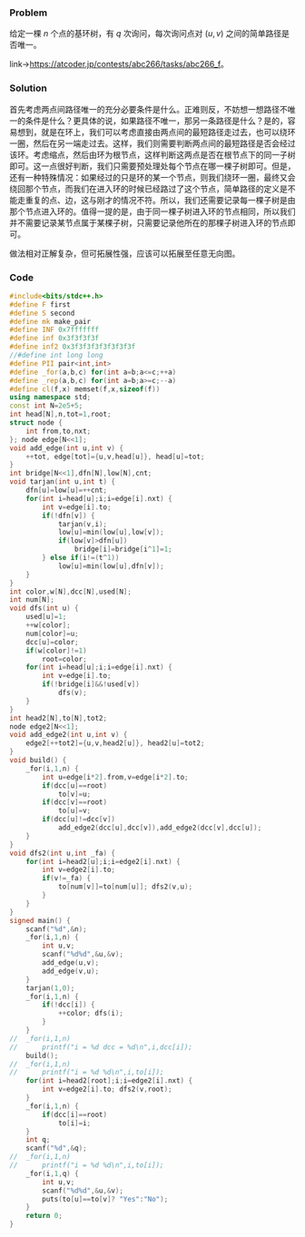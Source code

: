### Problem

给定一棵 $n$ 个点的基环树，有 $q$ 次询问，每次询问点对 $(u,v)$ 之间的简单路径是否唯一。

link-><https://atcoder.jp/contests/abc266/tasks/abc266_f>。

### Solution

首先考虑两点间路径唯一的充分必要条件是什么。正难则反，不妨想一想路径不唯一的条件是什么？更具体的说，如果路径不唯一，那另一条路径是什么？是的，容易想到，就是在环上，我们可以考虑直接由两点间的最短路径走过去，也可以绕环一圈，然后在另一端走过去。这样，我们则需要判断两点间的最短路径是否会经过该环。考虑缩点，然后由环为根节点，这样判断这两点是否在根节点下的同一子树即可。这一点很好判断，我们只需要预处理处每个节点在哪一棵子树即可。但是，还有一种特殊情况：如果经过的只是环的某一个节点，则我们绕环一圈，最终又会绕回那个节点，而我们在进入环的时候已经路过了这个节点，简单路径的定义是不能走重复的点、边，这与刚才的情况不符。所以，我们还需要记录每一棵子树是由那个节点进入环的。值得一提的是，由于同一棵子树进入环的节点相同，所以我们并不需要记录某节点属于某棵子树，只需要记录他所在的那棵子树进入环的节点即可。

做法相对正解复杂，但可拓展性强，应该可以拓展至任意无向图。

### Code


``` cpp
#include<bits/stdc++.h>
#define F first
#define S second
#define mk make_pair
#define INF 0x7fffffff
#define inf 0x3f3f3f3f
#define inf2 0x3f3f3f3f3f3f3f3f
//#define int long long
#define PII pair<int,int>
#define _for(a,b,c) for(int a=b;a<=c;++a)
#define _rep(a,b,c) for(int a=b;a>=c;--a)
#define cl(f,x) memset(f,x,sizeof(f))
using namespace std;
const int N=2e5+5;
int head[N],n,tot=1,root;
struct node {
	int from,to,nxt;
}; node edge[N<<1];
void add_edge(int u,int v) {
	++tot, edge[tot]={u,v,head[u]}, head[u]=tot;
}
int bridge[N<<1],dfn[N],low[N],cnt;
void tarjan(int u,int t) {
	dfn[u]=low[u]=++cnt;
	for(int i=head[u];i;i=edge[i].nxt) {
		int v=edge[i].to;
		if(!dfn[v]) {
			tarjan(v,i);
			low[u]=min(low[u],low[v]);
			if(low[v]>dfn[u])
				bridge[i]=bridge[i^1]=1;
		} else if(i!=(t^1))
			low[u]=min(low[u],dfn[v]);
	}
}
int color,w[N],dcc[N],used[N];
int num[N];
void dfs(int u) {
	used[u]=1;
	++w[color];
	num[color]=u;
	dcc[u]=color;
	if(w[color]!=1)
		root=color;
	for(int i=head[u];i;i=edge[i].nxt) {
		int v=edge[i].to;
		if(!bridge[i]&&!used[v])
			dfs(v);
	}
}
int head2[N],to[N],tot2;
node edge2[N<<1];
void add_edge2(int u,int v) {
	edge2[++tot2]={u,v,head2[u]}, head2[u]=tot2;
}
void build() {
	_for(i,1,n) {
		int u=edge[i*2].from,v=edge[i*2].to;
		if(dcc[u]==root)
			to[v]=u;
		if(dcc[v]==root)
			to[u]=v;
		if(dcc[u]!=dcc[v])
			add_edge2(dcc[u],dcc[v]),add_edge2(dcc[v],dcc[u]);
	}
}
void dfs2(int u,int _fa) {
	for(int i=head2[u];i;i=edge2[i].nxt) {
		int v=edge2[i].to;
		if(v!=_fa) {
			to[num[v]]=to[num[u]]; dfs2(v,u);
		}
	}
}
signed main() {
	scanf("%d",&n);
	_for(i,1,n) {
		int u,v;
		scanf("%d%d",&u,&v);
		add_edge(u,v);
		add_edge(v,u);
	}
	tarjan(1,0);
	_for(i,1,n) {
		if(!dcc[i]) {
			++color; dfs(i);
		}
	}
//	_for(i,1,n)
//		printf("i = %d dcc = %d\n",i,dcc[i]);
	build();
//	_for(i,1,n)
//		printf("i = %d %d\n",i,to[i]);
	for(int i=head2[root];i;i=edge2[i].nxt) {
		int v=edge2[i].to; dfs2(v,root);
	}
	_for(i,1,n) {
		if(dcc[i]==root)
			to[i]=i;
	}
	int q;
	scanf("%d",&q);
//	_for(i,1,n)
//		printf("i = %d %d\n",i,to[i]);
	_for(i,1,q) {
		int u,v;
		scanf("%d%d",&u,&v);
		puts(to[u]==to[v]? "Yes":"No");
	}
	return 0;
}



```